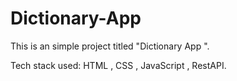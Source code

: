 # Dictionary-App
This is an simple project titled "Dictionary App ". 

Tech stack used: HTML , CSS , JavaScript , RestAPI.
